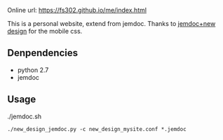 Online url: https://fs302.github.io/me/index.html

This is a personal website, extend from jemdoc.
Thanks to [jemdoc+new design](https://github.com/szl2/jemdoc-new-design/tree/master) for the mobile css.

## Denpendencies
- python 2.7
- jemdoc

## Usage
./jemdoc.sh

`./new_design_jemdoc.py -c new_design_mysite.conf *.jemdoc`